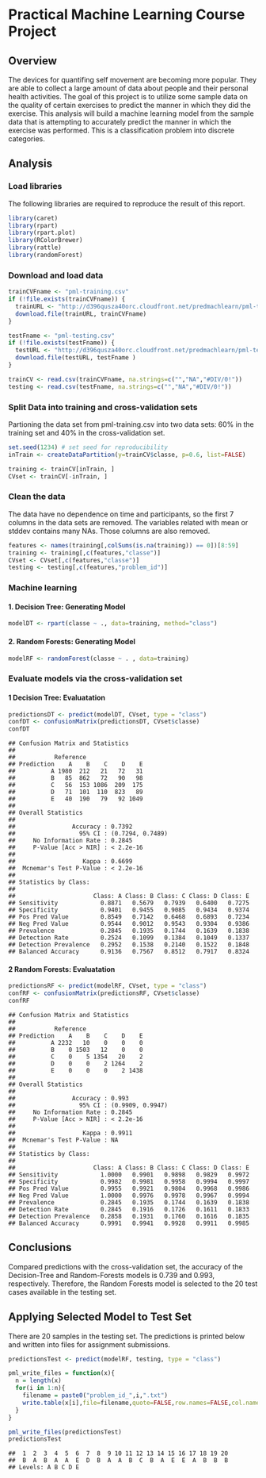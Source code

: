 # Practical Machine Learning Course Project


## Overview
The devices for quantifing self movement are becoming more popular. They are able to collect a large amount of data about people and their personal health activities. The goal of this project is to utilize some sample data on the quality of certain exercises to predict the manner in which they did the exercise. This analysis will build a machine learning model from the sample data that is attempting to accurately predict the manner in which the exercise was performed. This is a classification problem into discrete categories.

## Analysis

### Load libraries
The following libraries are required to reproduce the result of this report.

```r
library(caret)
library(rpart)
library(rpart.plot)
library(RColorBrewer)
library(rattle)
library(randomForest)
```

### Download and load data

```r
trainCVFname <- "pml-training.csv"
if (!file.exists(trainCVFname)) {
  trainURL <- "http://d396qusza40orc.cloudfront.net/predmachlearn/pml-training.csv"
  download.file(trainURL, trainCVFname)
}

testFname <- "pml-testing.csv"
if (!file.exists(testFname)) {
  testURL <- "http://d396qusza40orc.cloudfront.net/predmachlearn/pml-testing.csv"
  download.file(testURL, testFname )
}

trainCV <- read.csv(trainCVFname, na.strings=c("","NA","#DIV/0!"))
testing <- read.csv(testFname, na.strings=c("","NA","#DIV/0!"))
```

### Split Data into training and cross-validation sets
Partioning the data set from pml-training.csv into two data sets: 60% in the training set and 40% in the cross-validation set.

```r
set.seed(1234) # set seed for reproducibility
inTrain <- createDataPartition(y=trainCV$classe, p=0.6, list=FALSE)

training <- trainCV[inTrain, ]
CVset <- trainCV[-inTrain, ]
```

### Clean the data
The data have no dependence on time and participants, so the first 7 columns in the data sets are removed. The variables related with mean or stddev contains many NAs. Those columns are also removed.

```r
features <- names(training[,colSums(is.na(training)) == 0])[8:59]
training <- training[,c(features,"classe")]
CVset <- CVset[,c(features,"classe")]
testing <- testing[,c(features,"problem_id")]
```


### Machine learning
#### 1. Decision Tree: Generating Model


```r
modelDT <- rpart(classe ~ ., data=training, method="class")
```

#### 2. Random Forests: Generating Model


```r
modelRF <- randomForest(classe ~ . , data=training)
```

### Evaluate models via the cross-validation set
#### 1 Decision Tree: Evaluatation


```r
predictionsDT <- predict(modelDT, CVset, type = "class")
confDT <- confusionMatrix(predictionsDT, CVset$classe)
confDT 
```

```
## Confusion Matrix and Statistics
## 
##           Reference
## Prediction    A    B    C    D    E
##          A 1980  212   21   72   31
##          B   85  862   72   90   98
##          C   56  153 1086  209  175
##          D   71  101  110  823   89
##          E   40  190   79   92 1049
## 
## Overall Statistics
##                                           
##                Accuracy : 0.7392          
##                  95% CI : (0.7294, 0.7489)
##     No Information Rate : 0.2845          
##     P-Value [Acc > NIR] : < 2.2e-16       
##                                           
##                   Kappa : 0.6699          
##  Mcnemar's Test P-Value : < 2.2e-16       
## 
## Statistics by Class:
## 
##                      Class: A Class: B Class: C Class: D Class: E
## Sensitivity            0.8871   0.5679   0.7939   0.6400   0.7275
## Specificity            0.9401   0.9455   0.9085   0.9434   0.9374
## Pos Pred Value         0.8549   0.7142   0.6468   0.6893   0.7234
## Neg Pred Value         0.9544   0.9012   0.9543   0.9304   0.9386
## Prevalence             0.2845   0.1935   0.1744   0.1639   0.1838
## Detection Rate         0.2524   0.1099   0.1384   0.1049   0.1337
## Detection Prevalence   0.2952   0.1538   0.2140   0.1522   0.1848
## Balanced Accuracy      0.9136   0.7567   0.8512   0.7917   0.8324
```

#### 2 Random Forests: Evaluatation


```r
predictionsRF <- predict(modelRF, CVset, type = "class")
confRF <- confusionMatrix(predictionsRF, CVset$classe)
confRF
```

```
## Confusion Matrix and Statistics
## 
##           Reference
## Prediction    A    B    C    D    E
##          A 2232   10    0    0    0
##          B    0 1503   12    0    0
##          C    0    5 1354   20    2
##          D    0    0    2 1264    2
##          E    0    0    0    2 1438
## 
## Overall Statistics
##                                           
##                Accuracy : 0.993           
##                  95% CI : (0.9909, 0.9947)
##     No Information Rate : 0.2845          
##     P-Value [Acc > NIR] : < 2.2e-16       
##                                           
##                   Kappa : 0.9911          
##  Mcnemar's Test P-Value : NA              
## 
## Statistics by Class:
## 
##                      Class: A Class: B Class: C Class: D Class: E
## Sensitivity            1.0000   0.9901   0.9898   0.9829   0.9972
## Specificity            0.9982   0.9981   0.9958   0.9994   0.9997
## Pos Pred Value         0.9955   0.9921   0.9804   0.9968   0.9986
## Neg Pred Value         1.0000   0.9976   0.9978   0.9967   0.9994
## Prevalence             0.2845   0.1935   0.1744   0.1639   0.1838
## Detection Rate         0.2845   0.1916   0.1726   0.1611   0.1833
## Detection Prevalence   0.2858   0.1931   0.1760   0.1616   0.1835
## Balanced Accuracy      0.9991   0.9941   0.9928   0.9911   0.9985
```


## Conclusions
Compared predictions with the cross-validation set, the accuracy of the Decision-Tree and Random-Forests models is 0.739 and 0.993, respectively. Therefore, the Random Forests model is selected to the 20 test cases available in the testing set.

## Applying Selected Model to Test Set
There are 20 samples in the testing set. The predictions is printed below and written into files for assignment submissions.


```r
predictionsTest <- predict(modelRF, testing, type = "class")

pml_write_files = function(x){
  n = length(x)
  for(i in 1:n){
    filename = paste0("problem_id_",i,".txt")
    write.table(x[i],file=filename,quote=FALSE,row.names=FALSE,col.names=FALSE)
  }
}

pml_write_files(predictionsTest)
predictionsTest
```

```
##  1  2  3  4  5  6  7  8  9 10 11 12 13 14 15 16 17 18 19 20 
##  B  A  B  A  A  E  D  B  A  A  B  C  B  A  E  E  A  B  B  B 
## Levels: A B C D E
```
